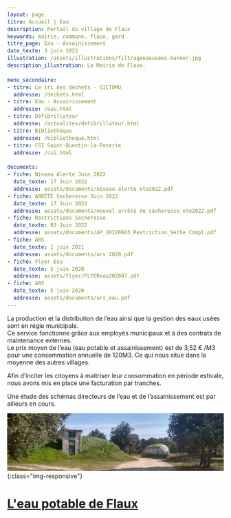 ```yaml
---
layout: page
titre: Accueil | Eau
description: Portail du village de Flaux
keywords: mairie, commune, flaux, gard
titre_page: Eau - Assainissement
date_texte: 3 juin 2022
illustration: /assets/illustrations/filtrageeauusées-banner.jpg
description_illustration: La Mairie de Flaux.

menu_secondaire:
- titre: Le tri des déchets - SICTOMU
  addresse: /dechets.html
- titre: Eau - Assainissement
  addresse: /eau.html
- titre: Défibrillateur
  addresse: /actualites/defibrillateur.html
- titre: Bibliothèque
  addresse: /bibliotheque.html
- titre: CSI Saint-Quentin-la-Poterie
  addresse: /csi.html
  
documents:
- fiche: Niveau Alerte Juin 2022
  date_texte: 17 Juin 2022
  addresse: assets/documents/niveau alerte_ete2022.pdf
- fiche: ARRÊTÉ Secheresse Juin 2022
  date_texte: 17 Juin 2022
  addresse: assets/documents/nouvel arrêté de sécheresse_ete2022.pdf
- fiche: Restrictions Secheresse
  date_texte: 03 Juin 2022
  addresse: assets/documents/AP_20220603_Restriction_Seche_Compl.pdf
- fiche: ARS
  date_texte: 1 juin 2021
  addresse: assets/documents/ars 2020.pdf
- fiche: Flyer Eau
  date_texte: 5 juin 2020
  addresse: assets/flyer/FLYEReau202007.pdf
- fiche: ARS
  date_texte: 5 juin 2020
  addresse: assets/documents/ars_eau.pdf
---
```


La production et la distribution de l’eau ainsi que la gestion des eaux usées sont en régie municipale.<br>
Ce service fonctionne grâce aux employés municipaux et à des contrats de maintenance externes.<br>
Le prix moyen de l’eau (eau potable et assainissement) est de 3,52 € /M3 pour une consommation annuelle de 120M3. Ce qui nous situe dans la moyenne des autres villages. <br>

Afin d’inciter les citoyens à maitriser leur consommation en période estivale, nous avons mis en place une facturation par tranches. <br>

Une étude des schémas directeurs de l’eau et de l’assainissement est par ailleurs en cours. <br>

![Chateau d'eau de Flaux](/assets/illustrations/chateaueau-banner.jpg){:class="img-responsive"}

# [L'eau potable de Flaux](http://www.services.eaufrance.fr/donnees/commune/30110/2019)
